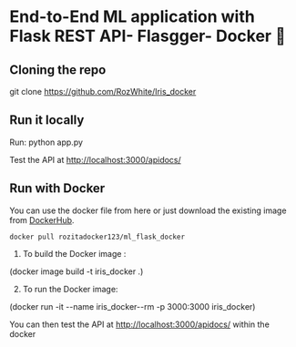 # End-to-End ML application with Flask REST API- Flasgger- Docker 🐳

## Cloning the repo
git clone https://github.com/RozWhite/Iris_docker

## Run it locally 
Run: python app.py 

Test the API at <http://localhost:3000/apidocs/>

## Run with Docker

You can use the docker file from here or just download the existing image from [DockerHub](https://hub.docker.com/r/rozitadocker123/ml_flask_docker/).
```
docker pull rozitadocker123/ml_flask_docker
```

1. To build the Docker image :

(docker image build -t iris_docker .)



2. To run the Docker image:

(docker run -it --name iris_docker--rm -p 3000:3000 iris_docker)

You can then test the API at <http://localhost:3000/apidocs/>  within the docker


